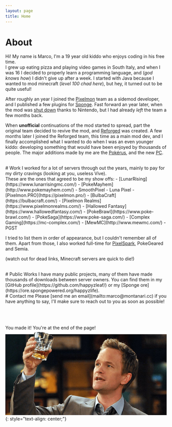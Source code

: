 ```yaml
---
layout: page
title: Home
---
```

# About
Hi! My name is Marco, I'm a 19 year old kiddo who enjoys coding in his free time.
<br>I grew up eating pizza and playing video games in South Italy, and when I was 16 I decided to properly learn a programming language, and (*god knows how*) I didn't give up after a week.
I started with Java because I wanted to mod minecraft (*level 100 chad here*), but hey, it turned out to be quite useful!

After roughly an year I joined the [Pixelmon](https://pixelmonmod.com/) team as a sidemod developer, and I published a few plugins for [Sponge](https://www.spongepowered.org/).
Fast forward an year later, when the mod was [shut down](https://www.polygon.com/2017/7/14/15972052/pixelmon-minecraft-mod-shutdown) thanks to Nintendo, but I had already *left* the team a few months back.

When **unofficial** continuations of the mod started to spread, part the original team decided to revive the mod, and [Reforged](https://reforged.gg/) was created.
A few months later I joined the Reforged team, this time as a main mod dev, and I finally accomplished what I wanted to do when I was an even younger kiddo: developing something that would have been enjoyed by thousands of people.
The major additions made by me are the [Pokérus](https://pixelmonmod.com/wiki/index.php?title=Pok%C3%A9rus), and the new [PC](https://youtu.be/UODg7nzIRl8).

<br>
# Work
I worked for a lot of servers through out the years, mainly to pay for my dirty cravings (looking at you, useless Vive).
<br>These are the ones that agreed to be my show offs:
 - [LunarRising](https://www.lunarrisingmc.com/)
 - [PokeMayhem](http://www.pokemayhem.com/)
 - SmoothPixel
 - Luna Pixel
 - [Pixelmon.PRO](https://pixelmon.pro/)
 - [BulbaCraft](https://bulbacraft.com/)
 - [Pixelmon Realms](https://www.pixelmonrealms.com/)
 - [Hallowed Fantasy](https://www.hallowedfantasy.com/)
 - [PokeBrawl](https://www.poke-brawl.com/)
 - [PokeSaga](https://www.poke-saga.com/)
 - [Complex Gaming](https://mc-complex.com/)
 - [MewMC](http://www.mewmc.com/)
 - PGST

I tried to list them in order of appearance, but I couldn't remember all of them.
Apart from those, I also worked full-time for [PixelSpark](https://www.thedestinymc.com/), PokeGeared and Semia.

(watch out for dead links, Minecraft servers are quick to die!)

<br>
# Public Works
I have many public projects, many of them have made thousands of downloads between server owners. You can find them in my [GitHub profile](https://github.com/happyzleaf/) or my [Sponge ore](https://ore.spongepowered.org/happyzlife).

<br>
# Contact me
Please [send me an email](mailto:marco@montanari.cc) if you have anything to say, I'll make sure to reach out to you as soon as possible!

<br><br><br>
You made it! You're at the end of the page!
<br>![](/assets/images/barney.png)
{: style="text-align: center;"}
